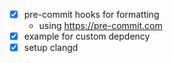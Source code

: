 - [x] pre-commit hooks for formatting
    - using https://pre-commit.com
- [x] example for custom depdency
- [x] setup clangd